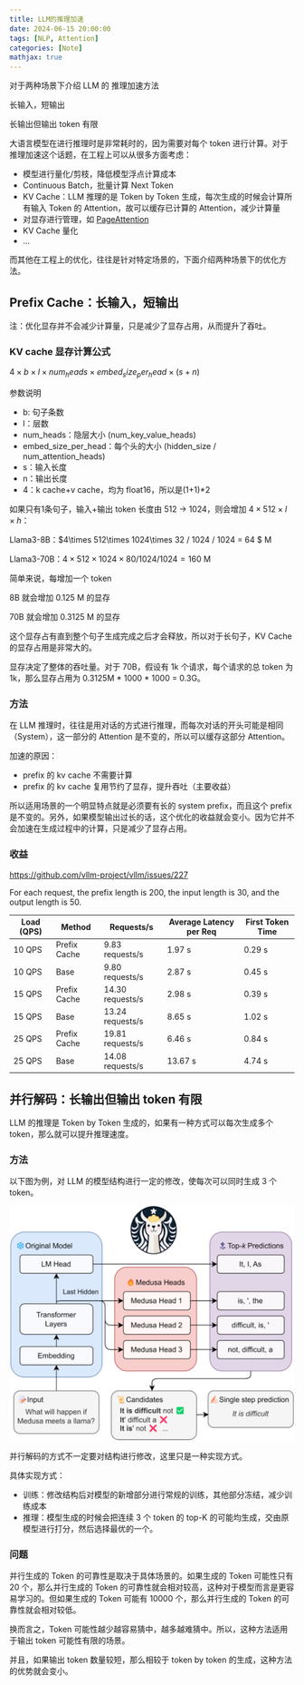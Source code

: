 ```yaml
---
title: LLM的推理加速
date: 2024-06-15 20:00:00
tags: [NLP, Attention]
categories: [Note]
mathjax: true
---
```

对于两种场景下介绍 LLM 的 推理加速方法

长输入，短输出

长输出但输出 token 有限

<!-- more -->

大语言模型在进行推理时是非常耗时的，因为需要对每个 token 进行计算。对于推理加速这个话题，在工程上可以从很多方面考虑：

- 模型进行量化/剪枝，降低模型浮点计算成本
- Continuous Batch，批量计算 Next Token
- KV Cache：LLM 推理的是 Token by Token 生成，每次生成的时候会计算所有输入 Token 的 Attention，故可以缓存已计算的 Attention，减少计算量
- 对显存进行管理，如 [PageAttention](https://wnma3mz.github.io/hexo_blog/2023/11/24/vLLM%E7%9A%84PageAttention/)
- KV Cache 量化
- ...

而其他在工程上的优化，往往是针对特定场景的，下面介绍两种场景下的优化方法。

## Prefix Cache：长输入，短输出

注：优化显存并不会减少计算量，只是减少了显存占用，从而提升了吞吐。

### KV cache 显存计算公式

$4\times b\times l\times num_heads\times embed_size_per_head \times (s+n)$

参数说明

- b: 句子条数
- l：层数
- num_heads：隐层大小 (num_key_value_heads)
- embed_size_per_head：每个头的大小 (hidden_size / num_attention_heads)
- s：输入长度
- n：输出长度
- 4：k cache+v cache，均为 float16，所以是(1+1)*2

如果只有1条句子，输入+输出 token 长度由 512 -> 1024，则会增加 $4\times 512 \times l\times h$：

Llama3-8B：$4\times 512\times 1024\times 32 / 1024 / 1024 = 64 $ M

Llama3-70B：$4\times 512\times 1024\times 80 / 1024 / 1024 = 160$ M

简单来说，每增加一个 token

8B 就会增加 0.125 M 的显存

70B 就会增加 0.3125 M 的显存

这个显存占有直到整个句子生成完成之后才会释放，所以对于长句子，KV Cache 的显存占用是非常大的。

显存决定了整体的吞吐量。对于 70B，假设有 1k 个请求，每个请求的总 token 为 1k，那么显存占用为 0.3125M * 1000 * 1000 = 0.3G。

### 方法

在 LLM 推理时，往往是用对话的方式进行推理，而每次对话的开头可能是相同（System），这一部分的 Attention 是不变的，所以可以缓存这部分 Attention。

加速的原因：

- prefix 的 kv cache 不需要计算
- prefix 的 kv cache 复用节约了显存，提升吞吐（主要收益）

所以适用场景的一个明显特点就是必须要有长的 system prefix，而且这个 prefix 是不变的。另外，如果模型输出过长的话，这个优化的收益就会变小。因为它并不会加速在生成过程中的计算，只是减少了显存占用。

### 收益

https://github.com/vllm-project/vllm/issues/227

For each request, the prefix length is 200, the input length is 30, and the output length is 50.

| Load (QPS) | Method       | Requests/s       | Average Latency per Req | First Token Time |
| ---------- | ------------ | ---------------- | ----------------------- | ---------------- |
| 10 QPS     | Prefix Cache | 9.83 requests/s  | 1.97 s                  | 0.29 s           |
| 10 QPS     | Base         | 9.80 requests/s  | 2.87 s                  | 0.45 s           |
| 15 QPS     | Prefix Cache | 14.30 requests/s | 2.98 s                  | 0.39 s           |
| 15 QPS     | Base         | 13.24 requests/s | 8.65 s                  | 1.02 s           |
| 25 QPS     | Prefix Cache | 19.81 requests/s | 6.46 s                  | 0.84 s           |
| 25 QPS     | Base         | 14.08 requests/s | 13.67 s                 | 4.74 s           |

## 并行解码：长输出但输出 token 有限

LLM 的推理是 Token by Token 生成的，如果有一种方式可以每次生成多个 token，那么就可以提升推理速度。

### 方法

以下图为例，对 LLM 的模型结构进行一定的修改，使每次可以同时生成 3 个 token。

![并行解码](https://raw.githubusercontent.com/wnma3mz/blog_posts/master/imgs/llm_speedup/251e873bb1322b4d31fee19f0c81c424.png)

并行解码的方式不一定要对结构进行修改，这里只是一种实现方式。

具体实现方式：
- 训练：修改结构后对模型的新增部分进行常规的训练，其他部分冻结，减少训练成本
- 推理：模型生成的时候会把连续 3 个 token 的 top-K 的可能均生成，交由原模型进行打分，然后选择最优的一个。

### 问题

并行生成的 Token 的可靠性是取决于具体场景的。如果生成的 Token 可能性只有 20 个，那么并行生成的 Token 的可靠性就会相对较高，这种对于模型而言是更容易学习的。但如果生成的 Token 可能有 10000 个，那么并行生成的 Token 的可靠性就会相对较低。

换而言之，Token 可能性越少越容易猜中，越多越难猜中。所以，这种方法适用于输出 token 可能性有限的场景。

并且，如果输出 token 数量较短，那么相较于 token by token 的生成，这种方法的优势就会变小。
